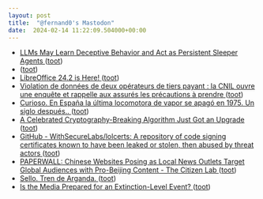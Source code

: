 ```yaml
---
layout: post
title:  "@fernand0's Mastodon"
date:  2024-02-14 11:22:09.504000+00:00
---
```

*  [LLMs May Learn Deceptive Behavior and Act as Persistent Sleeper Agents ](https://www.infoq.com/news/2024/01/llms-persistent-sleeper-agents) ([toot](https://mastodon.social/@fernand0/111929572032711093))
*  [ ](https://museonat.unizar.es/presentacion-11f-tranvia/) ([toot](https://mastodon.social/@fernand0/111929453055097176))
*  [LibreOffice 24.2 is Here! ](https://news.itsfoss.com/libreoffice-24-2-is-here) ([toot](https://mastodon.social/@fernand0/111927558389130978))
*  [Violation de données de deux opérateurs de tiers payant : la CNIL ouvre une enquête et rappelle aux assurés les précautions à prendre ](https://www.cnil.fr/fr/violation-de-donnees-de-deux-operateurs-de-tiers-payant-la-cnil-ouvre-une-enquete-et-rappelle-au) ([toot](https://mastodon.social/@fernand0/111927418379854018))
*  [Curioso. En España la última locomotora de vapor se apagó en 1975. Un siglo después.. ](https://mastodon.social/@fernand0/111926136293413690) ([toot](https://mastodon.social/@fernand0/111926136293413690))
*  [A Celebrated Cryptography-Breaking Algorithm Just Got an Upgrade ](https://www.wired.com/story/cryptography-algorithm-upgrade-security) ([toot](https://mastodon.social/@fernand0/111925672622604374))
*  [GitHub - WithSecureLabs/lolcerts: A repository of code signing certificates known to have been leaked or stolen, then abused by threat actors ](https://github.com/WithSecureLabs/lolcert) ([toot](https://mastodon.social/@fernand0/111925555461868944))
*  [PAPERWALL: Chinese Websites Posing as Local News Outlets Target Global Audiences with Pro-Beijing Content - The Citizen Lab ](https://citizenlab.ca/2024/02/paperwall-chinese-websites-posing-as-local-news-outlets-with-pro-beijing-content) ([toot](https://mastodon.social/@fernand0/111925443526594417))
*  [Sello. Tren de Arganda. ](https://avecesunafoto.wordpress.com/2024/02/13/sello-tren-de-arganda) ([toot](https://mastodon.social/@fernand0/111925412132149744))
*  [Is the Media Prepared for an Extinction-Level Event? ](https://www.newyorker.com/news/the-weekend-essay/is-the-media-prepared-for-an-extinction-level-even) ([toot](https://mastodon.social/@fernand0/111925207604229300))
